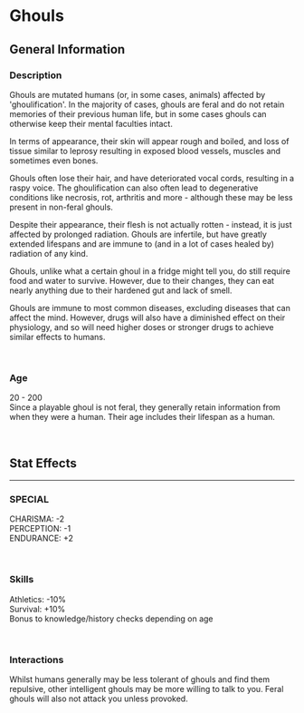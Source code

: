 # Ghouls

## General Information

### Description

Ghouls are mutated humans (or, in some cases, animals) affected by 'ghoulification'. In the majority of cases, ghouls are feral and do not retain memories of their previous human life, but in some cases ghouls can otherwise keep their mental faculties intact. 

In terms of appearance, their skin will appear rough and boiled, and loss of tissue similar to leprosy resulting in exposed blood vessels, muscles and sometimes even bones.

Ghouls often lose their hair, and have deteriorated vocal cords, resulting in a raspy voice. The ghoulification can also often lead to degenerative conditions like necrosis, rot, arthritis and more - although these may be less present in non-feral ghouls.

Despite their appearance, their flesh is not actually rotten - instead, it is just affected by prolonged radiation. Ghouls are infertile, but have greatly extended lifespans and are immune to (and in a lot of cases healed by) radiation of any kind.

Ghouls, unlike what a certain ghoul in a fridge might tell you, do still require food and water to survive. However, due to their changes, they can eat nearly anything due to their hardened gut and lack of smell.

Ghouls are immune to most common diseases, excluding diseases that can affect the mind. However, drugs will also have a diminished effect on their physiology, and so will need higher doses or stronger drugs to achieve similar effects to humans.

<br>

### Age

20 - 200 <br>
Since a playable ghoul is not feral, they generally retain information from when they were a human. Their age includes their lifespan as a human.

<br>

## Stat Effects
---

### SPECIAL

CHARISMA: -2 <br>
PERCEPTION: -1 <br>
ENDURANCE: +2

<br>

### Skills

Athletics: -10% <br>
Survival: +10% <br>
Bonus to knowledge/history checks depending on age

<br>

### Interactions

Whilst humans generally may be less tolerant of ghouls and find them repulsive, other intelligent ghouls may be more willing to talk to you. Feral ghouls will also not attack you unless provoked.

